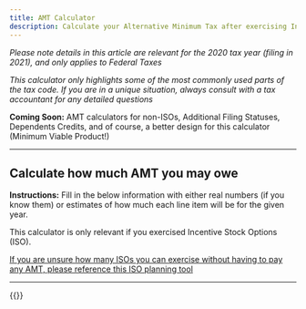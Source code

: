 ```yaml
---
title: AMT Calculator
description: Calculate your Alternative Minimum Tax after exercising Incentive Stock Options (ISOs)
---
```

_Please note details in this article are relevant for the 2020 tax year (filing in 2021), and only applies to Federal Taxes_

_This calculator only highlights some of the most commonly used parts of the tax code. If you are in a unique situation, always consult with a tax accountant for any detailed questions_

**Coming Soon:** AMT calculators for non-ISOs, Additional Filing Statuses, Dependents Credits, and of course, a better design for this calculator (Minimum Viable Product!)

------------------

Calculate how much AMT you may owe
----

**Instructions:** Fill in the below information with either real numbers (if you know them) or estimates of how much each line item will be for the given year. 

This calculator is only relevant if you exercised Incentive Stock Options (ISO). 

[If you are unsure how many ISOs you can exercise without having to pay any AMT, please reference this ISO planning tool](/iso-exercise-planner)

------------------

{{<amt-calculator >}}